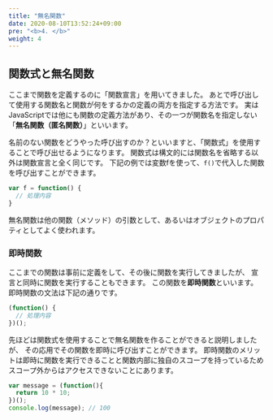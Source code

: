 ```yaml
---
title: "無名関数"
date: 2020-08-10T13:52:24+09:00
pre: "<b>4. </b>"
weight: 4
---
```

## 関数式と無名関数
ここまで関数を定義するのに「関数宣言」を用いてきました。
あとで呼び出して使用する関数名と関数が何をするかの定義の両方を指定する方法です。
実はJavaScriptでは他にも関数の定義方法があり、その一つが関数名を指定しない「**無名関数（匿名関数）**」といいます。

名前のない関数をどうやった呼び出すのか？といいますと、「関数式」を使用することで呼び出せるようになります。
関数式は構文的には関数名を省略する以外は関数宣言と全く同じです。
下記の例では変数fを使って、`f()`で代入した関数を呼び出すことができます。

```js
var f = function() {
  // 処理内容
}
```
無名関数は他の関数（メソッド）の引数として、あるいはオブジェクトのプロパティとしてよく使われます。

### 即時関数
ここまでの関数は事前に定義をして、その後に関数を実行してきましたが、
宣言と同時に関数を実行することもできます。
この関数を**即時関数**といいます。
即時関数の文法は下記の通りです。
```js
(function() {
  // 処理内容
})();
```
先ほどは関数式を使用することで無名関数を作ることができると説明しましたが、
その応用でその関数を即時に呼び出すことができます。
即時関数のメリットは即時に関数を実行できることと関数内部に独自のスコープを持っているためスコープ外からはアクセスできないことにあります。
```js
var message = (function(){
  return 10 * 10;
})();
console.log(message); // 100
```
